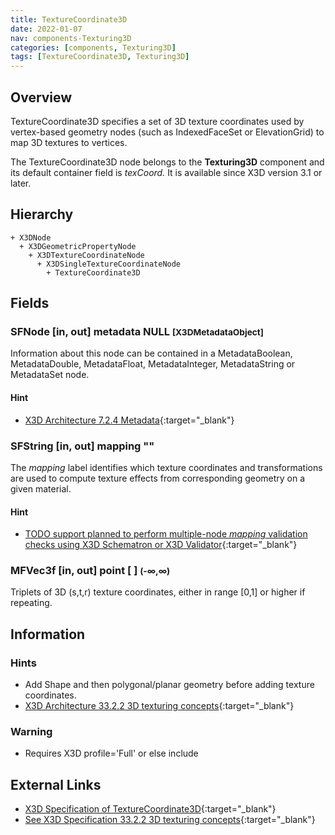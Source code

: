 ```yaml
---
title: TextureCoordinate3D
date: 2022-01-07
nav: components-Texturing3D
categories: [components, Texturing3D]
tags: [TextureCoordinate3D, Texturing3D]
---
```

<style>
.post h3 {
  word-spacing: 0.2em;
}
</style>

## Overview

TextureCoordinate3D specifies a set of 3D texture coordinates used by vertex-based geometry nodes (such as IndexedFaceSet or ElevationGrid) to map 3D textures to vertices.

The TextureCoordinate3D node belongs to the **Texturing3D** component and its default container field is *texCoord.* It is available since X3D version 3.1 or later.

## Hierarchy

```
+ X3DNode
  + X3DGeometricPropertyNode
    + X3DTextureCoordinateNode
      + X3DSingleTextureCoordinateNode
        + TextureCoordinate3D
```

## Fields

### SFNode [in, out] **metadata** NULL <small>[X3DMetadataObject]</small>

Information about this node can be contained in a MetadataBoolean, MetadataDouble, MetadataFloat, MetadataInteger, MetadataString or MetadataSet node.

#### Hint

- [X3D Architecture 7.2.4 Metadata](https://www.web3d.org/specifications/X3Dv4Draft/ISO-IEC19775-1v4-CD1/Part01/components/core.html#Metadata){:target="_blank"}

### SFString [in, out] **mapping** ""

The *mapping* label identifies which texture coordinates and transformations are used to compute texture effects from corresponding geometry on a given material.

#### Hint

- [TODO support planned to perform multiple-node *mapping* validation checks using X3D Schematron or X3D Validator](https://savage.nps.edu/X3dValidator){:target="_blank"}

### MFVec3f [in, out] **point** [ ] <small>(-∞,∞)</small>

Triplets of 3D (s,t,r) texture coordinates, either in range [0,1] or higher if repeating.

## Information

### Hints

- Add Shape and then polygonal/planar geometry before adding texture coordinates.
- [X3D Architecture 33.2.2 3D texturing concepts](https://www.web3d.org/specifications/X3Dv4Draft/ISO-IEC19775-1v4-CD1/Part01/components/texture3D.html#3DTextureconcepts){:target="_blank"}

### Warning

- Requires X3D profile='Full' or else include <component name='Texturing3D' level='1'/>

## External Links

- [X3D Specification of TextureCoordinate3D](https://www.web3d.org/documents/specifications/19775-1/V4.0/Part01/components/texture3D.html#TextureCoordinate3D){:target="_blank"}
- [See X3D Specification 33.2.2 3D texturing concepts](https://www.web3d.org/documents/specifications/19775-1/V4.0/Part01/components/texture3D.html#3DTextureconcepts){:target="_blank"}
